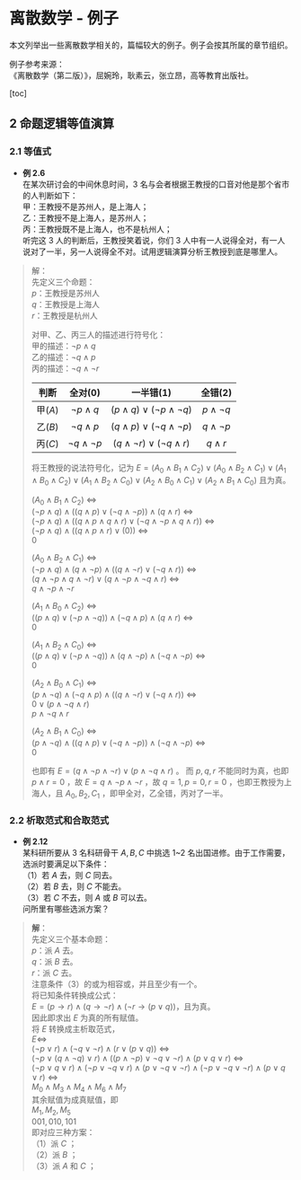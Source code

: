 
# 离散数学 - 例子

本文列举出一些离散数学相关的，篇幅较大的例子。例子会按其所属的章节组织。  

例子参考来源：  
《离散数学（第二版）》，屈婉玲，耿素云，张立昂，高等教育出版社。

[toc]

## 2 命题逻辑等值演算

### 2.1 等值式

- **例 2.6**  
在某次研讨会的中间休息时间，3 名与会者根据王教授的口音对他是那个省市的人判断如下：  
甲：王教授不是苏州人，是上海人；  
乙：王教授不是上海人，是苏州人；  
丙：王教授既不是上海人，也不是杭州人；  
听完这 3 人的判断后，王教授笑着说，你们 3 人中有一人说得全对，有一人说对了一半，另一人说得全不对。试用逻辑演算分析王教授到底是哪里人。  

> 解：  
> 先定义三个命题：  
> $p$：王教授是苏州人  
> $q$：王教授是上海人  
> $r$：王教授是杭州人  
>
> 对甲、乙、丙三人的描述进行符号化：  
> 甲的描述：$\lnot p\land q$  
> 乙的描述：$\lnot q\land p$  
> 丙的描述：$\lnot q\land \lnot r$  
>
> 判断 | 全对$(0)$ | 一半错$(1)$ | 全错$(2)$
> :-: | :-: | :-: | :-:
> 甲$(A)$ | $\lnot p\land q$ | $(p\land q)\lor(\lnot p\land \lnot q)$ | $p\land \lnot q$
> 乙$(B)$ | $\lnot q\land p$ | $(q\land p)\lor (\lnot q \land \lnot p)$ | $q\land \lnot p$
> 丙$(C)$ | $\lnot q\land \lnot p$ | $(q\land \lnot r)\lor(\lnot q\land r)$ | $q\land r$
>
> 将王教授的说法符号化，记为 $E=(A_0\land B_1\land C_2)\lor (A_0\land B_2\land C_1)\lor(A_1\land B_0\land C_2)\lor (A_1\land B_2\land C_0)\lor(A_2\land B_0\land C_1)\lor(A_2\land B_1\land C_0)$ 且为真。  
>
> $(A_0\land B_1\land C_2)$ $\Leftrightarrow$  
> $(\lnot p\land q)\land ((q\land p)\lor (\lnot q \land \lnot p))\land (q\land r)$ $\Leftrightarrow$  
> $(\lnot p\land q)\land((q\land p\land q\land r)\lor (\lnot q\land \lnot p\land q\land r))$ $\Leftrightarrow$  
> $(\lnot p\land q)\land ((q\land p\land r)\lor (0))$ $\Leftrightarrow$  
> $0$
>
> $(A_0\land B_2\land C_1)$ $\Leftrightarrow$  
> $(\lnot p\land q)\land (q\land \lnot p) \land ((q\land \lnot r)\lor(\lnot q\land r))$ $\Leftrightarrow$  
> $(q\land \lnot p\land q\land \lnot r)\lor (q \land \lnot p\land \lnot q\land r)$ $\Leftrightarrow$  
> $q\land \lnot p\land \lnot r$
>
> $(A_1\land B_0\land C_2)$ $\Leftrightarrow$  
> $((p\land q)\lor(\lnot p\land \lnot q))\land (\lnot q\land p)\land (q\land r)$ $\Leftrightarrow$  
> $0$  
>
> $(A_1\land B_2\land C_0)$ $\Leftrightarrow$  
> $((p\land q)\lor(\lnot p\land \lnot q))\land (q\land \lnot p) \land (\lnot q\land \lnot p)$ $\Leftrightarrow$  
> $0$  
>
> $(A_2\land B_0\land C_1)$ $\Leftrightarrow$  
> $(p\land \lnot q)\land (\lnot q\land p)\land ((q\land \lnot r)\lor(\lnot q\land r))$ $\Leftrightarrow$  
> $0\lor (p\land \lnot q\land r)$  
> $p\land \lnot q\land r$ 
>
> $(A_2\land B_1\land C_0)$ $\Leftrightarrow$  
> $(p\land \lnot q)\land ((q\land p)\lor (\lnot q \land \lnot p)) \land (\lnot q\land \lnot p)$ $\Leftrightarrow$  
> $0$  
>
> 也即有 $E=(q\land \lnot p\land \lnot r)\lor (p\land \lnot q\land r)$ 。
> 而 $p,q,r$ 不能同时为真，也即 $p\land r=0$ ，故 $E=q\land \lnot p\land \lnot r$ ，故 $q=1,p=0,r=0$ ，也即王教授为上海人，且 $A_0,B_2,C_1$ ，即甲全对，乙全错，丙对了一半。

### 2.2 析取范式和合取范式

- **例 2.12**  
某科研所要从 3 名科研骨干 $A,B,C$ 中挑选 1~2 名出国进修。由于工作需要，选派时要满足以下条件：  
（1）若 $A$ 去，则 $C$ 同去。  
（2）若 $B$ 去，则 $C$ 不能去。  
（3）若 $C$ 不去，则 $A$ 或 $B$ 可以去。  
问所里有哪些选派方案？

> **解**：  
> 先定义三个基本命题：  
> $p$：派 $A$ 去。  
> $q$：派 $B$ 去。  
> $r$：派 $C$ 去。  
> 注意条件（3）的或为相容或，并且至少有一个。  
> 将已知条件转换成公式：  
> $E=(p\to r)\land (q\to \lnot r)\land (\lnot r\to (p\lor q))$，且为真。  
> 因此即求出 $E$ 为真的所有赋值。  
> 将 $E$ 转换成主析取范式，  
> $E\Leftrightarrow$  
> $(\lnot p\lor r)\land (\lnot q\lor \lnot r)\land (r \lor (p\lor q))$ $\Leftrightarrow$  
> $(\lnot p\lor (q\land \lnot q)\lor r)\land ((p\land \lnot p)\lor \lnot q\lor \lnot r)\land (p\lor q\lor r)$ $\Leftrightarrow$  
> $(\lnot p\lor q\lor r)\land (\lnot p\lor \lnot q\lor r)\land (p\lor \lnot q\lor \lnot r)\land (\lnot p\lor \lnot q\lor \lnot r)\land (p\lor q\lor r)$ $\Leftrightarrow$  
> $M_0\land M_3\land M_4 \land M_6\land M_7$  
> 其余赋值为成真赋值，即  
> $M_1,M_2,M_5$  
> $001,010,101$  
> 即对应三种方案：  
> （1）派 $C$ ；  
> （2）派 $B$ ；  
> （3）派 $A$ 和 $C$ ；